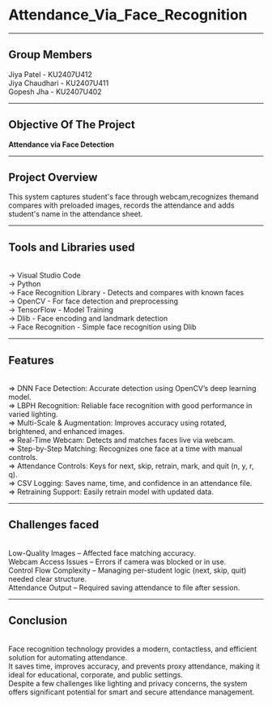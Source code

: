 # Attendance_Via_Face_Recognition
---
## Group Members

Jiya Patel - KU2407U412
<br/>Jiya Chaudhari - KU2407U411
<br/>Gopesh Jha - KU2407U402

---

## Objective Of The Project

**Attendance via Face Detection**

---

## Project Overview

This system captures student's face through webcam,recognizes themand compares with preloaded images, records the attendance and adds student's name in the attendance sheet.

---

## Tools and Libraries used

<br/>-> Visual Studio Code
<br/>-> Python 
<br/>-> Face Recognition Library - Detects and compares with known faces
<br/>-> OpenCV - For face detection and preprocessing 
<br/>-> TensorFlow - Model Training 
<br/>-> Dlib - Face encoding and landmark detection
<br/>-> Face Recognition - Simple face recognition using Dlib

---

## Features

<br/>=> DNN Face Detection: Accurate detection using OpenCV’s deep learning model.
<br/>=> LBPH Recognition: Reliable face recognition with good performance in varied lighting.
<br/>=> Multi-Scale & Augmentation: Improves accuracy using rotated, brightened, and enhanced images.
<br/>=> Real-Time Webcam: Detects and matches faces live via webcam.
<br/>=> Step-by-Step Matching: Recognizes one face at a time with manual controls.
<br/>=> Attendance Controls: Keys for next, skip, retrain, mark, and quit (n, y, r, q).
<br/>=> CSV Logging: Saves name, time, and confidence in an attendance file.
<br/>=> Retraining Support: Easily retrain model with updated data.

---

## Challenges faced

<br/>Low-Quality Images – Affected face matching accuracy.
<br/>Webcam Access Issues – Errors if camera was blocked or in use.
<br/>Control Flow Complexity – Managing per-student logic (next, skip, quit) needed clear structure.
<br/>Attendance Output – Required saving attendance to file after session.

---

## Conclusion 

<br/>Face recognition technology provides a modern, contactless, and efficient solution for automating attendance.
<br/>It saves time, improves accuracy, and prevents proxy attendance, making it ideal for educational, corporate, and public settings.
<br/>Despite a few challenges like lighting and privacy concerns, the system offers significant potential for smart and secure attendance management.




